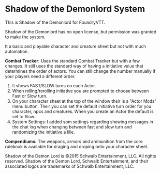 # Shadow of the Demonlord System

This is Shadow of the Demonlord for FoundryVTT.

Shadow of the Demonlord has no open license, but permission was granted to make the system.

It a basic and playable character and creature sheet but not with much automation. 

**Combat Tracker:**
Uses the standard Combat Tracker but with a few changes. It still uses the standard way of having a initiative value that determines the order of actors. You can still change the number manually if your players need a different order.

1. It shows FAST/SLOW turns on each Actor.
2. When rolling/rerolling initiative you are prompted to choose between Fast or Slow turn.
3. On your character sheet at the top of the window their is a "Actor Mods" menu button. Their you can set the default initiative turn order for you character, npcs and creatures. When you create an Actor the default is set to Slow.
4. System Settings: I added som settings regarding showing messages in the chat log when changing between fast and slow turn and randomizing the initiative a lille.

**Compendiums:**
The weapons, armors and ammunition from the core rulebook is available for draging and droping onto your character sheet.


Shadow of the Demon Lord is ©2015 Schwalb Entertainment, LLC. All rights reserved.
Shadow of the Demon Lord, Schwalb Entertainment, and their associated logos are trademarks of Schwalb Entertainment, LLC.
